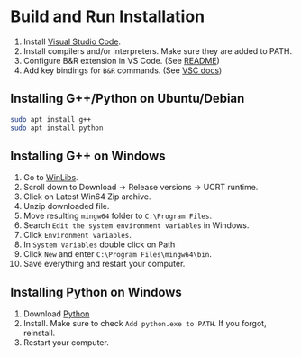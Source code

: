 # Build and Run Installation

1. Install [Visual Studio Code](https://code.visualstudio.com/Download).
2. Install compilers and/or interpreters. Make sure they are added to PATH.
3. Configure B&R extension in VS Code. (See [README](README.md))
4. Add key bindings for `B&R` commands. (See [VSC docs](https://code.visualstudio.com/docs/getstarted/keybindings))

## Installing G++/Python on Ubuntu/Debian

~~~bash
sudo apt install g++
sudo apt install python
~~~


## Installing G++ on Windows

1. Go to [WinLibs](https://winlibs.com/).
2. Scroll down to Download -> Release versions -> UCRT runtime.
3. Click on Latest Win64 Zip archive.
4. Unzip downloaded file.
5. Move resulting `mingw64` folder to `C:\Program Files`.
6. Search `Edit the system environment variables` in Windows.
7. Click `Environment variables`.
8. In `System Variables` double click on Path
9. Click `New` and enter `C:\Program Files\mingw64\bin`.
10. Save everything and restart your computer.

## Installing Python on Windows

1. Download [Python](https://www.python.org/downloads/)
2. Install. Make sure to check `Add python.exe to PATH`. If you forgot, reinstall.
3. Restart your computer.
